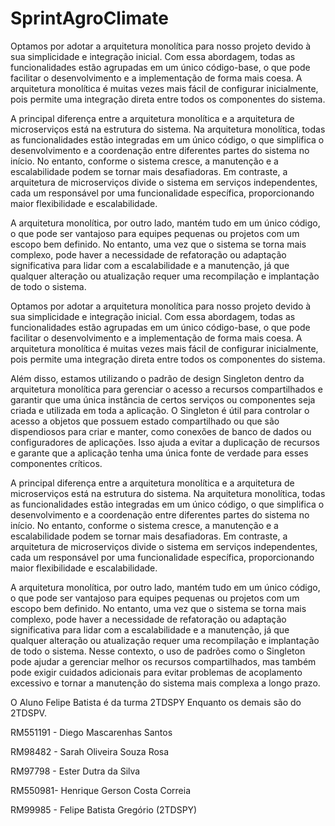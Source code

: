 # SprintAgroClimate

Optamos por adotar a arquitetura monolítica para nosso projeto devido à sua simplicidade e integração inicial. Com essa abordagem, todas as funcionalidades estão agrupadas em um único código-base, o que pode facilitar o desenvolvimento e a implementação de forma mais coesa. A arquitetura monolítica é muitas vezes mais fácil de configurar inicialmente, pois permite uma integração direta entre todos os componentes do sistema.

A principal diferença entre a arquitetura monolítica e a arquitetura de microserviços está na estrutura do sistema. Na arquitetura monolítica, todas as funcionalidades estão integradas em um único código, o que simplifica o desenvolvimento e a coordenação entre diferentes partes do sistema no início. No entanto, conforme o sistema cresce, a manutenção e a escalabilidade podem se tornar mais desafiadoras. Em contraste, a arquitetura de microserviços divide o sistema em serviços independentes, cada um responsável por uma funcionalidade específica, proporcionando maior flexibilidade e escalabilidade.

A arquitetura monolítica, por outro lado, mantém tudo em um único código, o que pode ser vantajoso para equipes pequenas ou projetos com um escopo bem definido. No entanto, uma vez que o sistema se torna mais complexo, pode haver a necessidade de refatoração ou adaptação significativa para lidar com a escalabilidade e a manutenção, já que qualquer alteração ou atualização requer uma recompilação e implantação de todo o sistema.

Optamos por adotar a arquitetura monolítica para nosso projeto devido à sua simplicidade e integração inicial. Com essa abordagem, todas as funcionalidades estão agrupadas em um único código-base, o que pode facilitar o desenvolvimento e a implementação de forma mais coesa. A arquitetura monolítica é muitas vezes mais fácil de configurar inicialmente, pois permite uma integração direta entre todos os componentes do sistema.

Além disso, estamos utilizando o padrão de design Singleton dentro da arquitetura monolítica para gerenciar o acesso a recursos compartilhados e garantir que uma única instância de certos serviços ou componentes seja criada e utilizada em toda a aplicação. O Singleton é útil para controlar o acesso a objetos que possuem estado compartilhado ou que são dispendiosos para criar e manter, como conexões de banco de dados ou configuradores de aplicações. Isso ajuda a evitar a duplicação de recursos e garante que a aplicação tenha uma única fonte de verdade para esses componentes críticos.

A principal diferença entre a arquitetura monolítica e a arquitetura de microserviços está na estrutura do sistema. Na arquitetura monolítica, todas as funcionalidades estão integradas em um único código, o que simplifica o desenvolvimento e a coordenação entre diferentes partes do sistema no início. No entanto, conforme o sistema cresce, a manutenção e a escalabilidade podem se tornar mais desafiadoras. Em contraste, a arquitetura de microserviços divide o sistema em serviços independentes, cada um responsável por uma funcionalidade específica, proporcionando maior flexibilidade e escalabilidade.

A arquitetura monolítica, por outro lado, mantém tudo em um único código, o que pode ser vantajoso para equipes pequenas ou projetos com um escopo bem definido. No entanto, uma vez que o sistema se torna mais complexo, pode haver a necessidade de refatoração ou adaptação significativa para lidar com a escalabilidade e a manutenção, já que qualquer alteração ou atualização requer uma recompilação e implantação de todo o sistema. Nesse contexto, o uso de padrões como o Singleton pode ajudar a gerenciar melhor os recursos compartilhados, mas também pode exigir cuidados adicionais para evitar problemas de acoplamento excessivo e tornar a manutenção do sistema mais complexa a longo prazo.

O Aluno Felipe Batista é da turma 2TDSPY Enquanto os demais são do 2TDSPV.

RM551191 - Diego Mascarenhas Santos

RM98482 - Sarah Oliveira Souza Rosa

RM97798 - Ester Dutra da Silva

RM550981- Henrique Gerson Costa Correia

RM99985 - Felipe Batista Gregório (2TDSPY)
